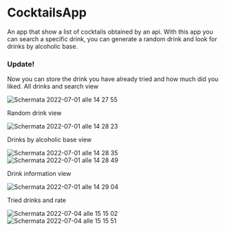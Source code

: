 # CocktailsApp

An app that show a list of cocktails obtained by an api.
With this app you can search a specific drink, you can generate a random drink and look for drinks by alcoholic base.

### Update! 
Now you can store the drink you have already tried and how much did you liked.
All drinks and search view

![Schermata 2022-07-01 alle 14 27 55](https://user-images.githubusercontent.com/60598743/176894952-29fd14b0-151e-4eee-a75f-1fac59ed12e1.png)

Random drink view

![Schermata 2022-07-01 alle 14 28 23](https://user-images.githubusercontent.com/60598743/176894567-6b648308-56b5-4c78-8c00-efc117c671c7.png)

Drinks by alcoholic base view

![Schermata 2022-07-01 alle 14 28 35](https://user-images.githubusercontent.com/60598743/176894701-81ddfaf7-a116-4e50-8280-2fc9a2f7769e.png)![Schermata 2022-07-01 alle 14 28 49](https://user-images.githubusercontent.com/60598743/176894780-1e8c7632-912d-449a-9f39-9aefeb654f2a.png)

Drink information view

![Schermata 2022-07-01 alle 14 29 04](https://user-images.githubusercontent.com/60598743/176894819-dcc0689b-97b2-4148-a8cd-17a675495e6c.png)


Tried drinks and rate 

![Schermata 2022-07-04 alle 15 15 02](https://user-images.githubusercontent.com/60598743/177162424-0cba3c83-0586-45a9-8298-a6eb8a8b9f6c.png)
![Schermata 2022-07-04 alle 15 15 51](https://user-images.githubusercontent.com/60598743/177162561-41533272-aa20-4e56-976c-4ffd9c77f7c5.png)
